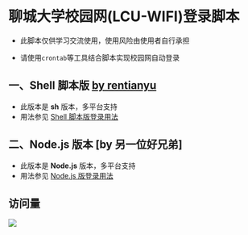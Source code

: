 # 聊城大学校园网(LCU-WIFI)登录脚本

- 此脚本仅供学习交流使用，使用风险由使用者自行承担

- 请使用`crontab`等工具结合脚本实现校园网自动登录

## 一、**Shell** 脚本版 [by rentianyu](https://github.com/rentianyu)

- 此版本是 **sh** 版本，多平台支持
- 用法参见 [Shell 脚本版登录用法](./SHELL/README.md)

## 二、Node.js 版本 [by 另一位好兄弟]

- 此版本是 **Node.js** 版本，多平台支持
- 用法参见 [Node.js 版登录用法](./NODE_PLUS/README.md)

## 访问量

![](http://profile-counter.glitch.me/rentianyu_LCU_WIFI/count.svg)